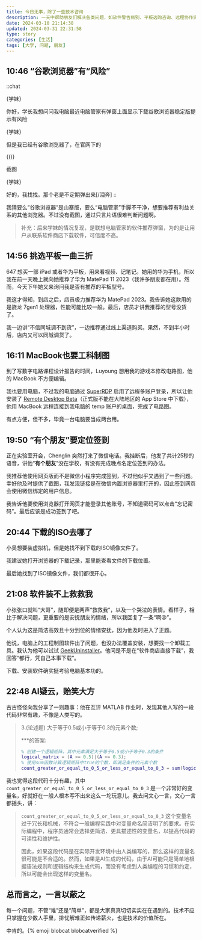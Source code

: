 ```yaml
---
title: 今日无事，除了一些技术咨询
description: 一天中帮助朋友们解决各类问题，如软件警告甄别、平板选购咨询、远程协作实现、签到操作指导、下载文件查找、卸载工具推荐、AI代码探讨，展现技术分享与互助的价值。
date: 2024-03-10 21:14:38
updated: 2024-03-31 22:31:58
type: story
categories: [生活]
tags: [大学, 问题, 朋友]
---
```


## 10:46 “谷歌浏览器”有“风险”

::chat

{学妹}

你好，学长我想问问我电脑最近电脑管家有弹窗上面显示下载谷歌浏览器稳定版提示有风险

{学妹}

但是我已经有谷歌浏览器了，在官网下的

{()}

截图

{学妹}

好的，我找找。那个老是不定期弹出来[/泪奔]
::

我猜要么“谷歌浏览器”是山寨版，要么“电脑管家”手脚不干净，想要推荐有利益关系的其他浏览器。不过没有截图，通过只言片语很难判断问题啊。

> 补充：后来学妹的情况复现，是联想电脑管家的软件推荐弹窗，为的是让用户从联系软件商店下载软件，可信度不高。

## 14:56 挑选平板一曲三折

647 想买一部 iPad 或者华为平板，用来看视频、记笔记。她用的华为手机，所以我在前一天晚上就向她推荐了华为 MatePad 11 2023（我许多朋友都在用）。然而，今天下午她又来询问我是否有推荐的平板型号。

我这才得知，到店之后，店员极力推荐华为 MatePad 2023。我告诉她这款用的是骁龙 7gen1 处理器，性能可能比较一般。最后，店员才讲我推荐的型号没货了。

我一边讲“不信同城调不到货”，一边推荐通过线上渠道购买。果然，不到半小时后，店内又可以同城调货了。

## 16:11 MacBook也要工科制图

到了写数字电路课程设计报告的时间，Luyoung 想用我的游戏本修改电路图，他的 MacBook 不方便编辑。

我也要用电脑，不过我的电脑通过 [SuperRDP](https://github.com/anhkgg/SuperRDP) 启用了远程多账户登录，所以让他安装了 [Remote Desktop Beta](https://aka.ms/rdmacbeta)（正式版不能在大陆地区的 App Store 中下载），他用 MacBook 远程连接到我电脑的 temp 账户的桌面，完成了电路图。

有点方便，但不多，毕竟一台电脑要当成两台用。

## 19:50 “有个朋友”要定位签到

正在实验室开会，Chenglin 突然打来了微信电话。我挂断后，他发了共计25秒的语音，讲他“**有个朋友**”没在学校，有没有完成晚点名定位签到的办法。

我推荐他使用网页版而不是微信小程序完成签到，不过他似乎又遇到了一些问题。幸好他及时提供了截图，我发现链接是在微信内置浏览器里打开的，因此签到网页会使用微信绑定的用户信息。

我告诉他要使用浏览器打开网页才能登录其他账号，不知道密码可以点击“忘记密码”。最后应该是成功签到了吧。

## 20:44 下载的ISO去哪了

小吴想要装虚拟机，但是她找不到下载的ISO镜像文件了。

我建议她打开浏览器的下载记录，那里能查看文件的下载位置。

最后她找到了ISO镜像文件，我们都很开心。

## 21:08 软件装不上救救我

小张张口就叫“大哥”，随即便是两声“救救我”，以及一个哭泣的表情。看样子，相比于解决问题，更重要的是安抚朋友的情绪，所以我回复了一条“啊😦”。

个人认为这是简洁高效且十分到位的情绪安抚，因为他及时进入了正题。

他说，电脑上的工程制图软件出了问题，也没办法覆盖安装，想要找一个卸载工具。我认为他可以试试 [GeekUninstaller](https://cn.bing.com/search?q=GeekUninstaller)。他问是不是在“软件商店直接下载”，我回答“都行，凭自己本事下载”。

下载、安装软件确实挺考验电脑基本功的。

## 22:48 AI疑云，贻笑大方

古古怪怪向我分享了一则趣事：他在互评 MATLAB 作业时，发现其他人写的一段代码非常有趣，不像是人类写的。

> 3.(论述题)
> 大于等于0.5或小于等于0.3的元素个数;
>
> ***的答案:
> ```matlab
> % 创建一个逻辑矩阵，其中元素满足大于等于0.5或小于等于0.3的条件
> logical_matrix = (A >= 0.5)|(A <= 0.3);
> % 使用sum函数计算逻辑矩阵中true的个数，即满足条件的元素个数
> count_greater_or_equal_to_0_5_or_less_or_equal_to_0_3 = sum(logical_matrix(:));
> ```

我也觉得这段代码十分有趣，其中 `count_greater_or_equal_to_0_5_or_less_or_equal_to_0_3` 是一个非常好的变量名，好就好在一般人根本写不出来这么一坨玩意儿。我去问文心一言，文心一言都摇头，讲：

> `count_greater_or_equal_to_0_5_or_less_or_equal_to_0_3` 这个变量名过于冗长和机械，不符合一般编程实践中对变量命名简洁明了的要求。在实际编程中，程序员通常会选择更简洁、更具描述性的变量名，以提高代码的可读性和维护性。
>
> 因此，如果这段代码是在实际开发环境中由人类编写的，那么这样的变量名很可能是不合适的。然而，如果是AI生成的代码，由于AI可能只是简单地根据语法规则和逻辑结构来生成代码，而没有考虑到人类编程的习惯和约定，所以可能会出现这样的变量名。

## 总而言之，一言以蔽之

每一个问题，不管“难”还是“简单”，都是大家真真切切实实在在遇到的。技术不应只掌握在少数人手里，排忧解难正如传递薪火，也是技术的价值所在。

中肯的。{% emoji blobcat blobcatverified %}
